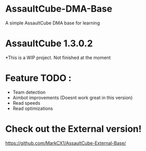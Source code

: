 # AssaultCube-DMA-Base
A simple AssaultCube DMA base for learning

# AssaultCube 1.3.0.2

*This is a WIP project. Not finished at the moment 


# Feature TODO :
- Team detection
- Aimbot improvements (Doesnt work great in this version) 
- Read speeds
- Read optimizations

# Check out the External version!

https://github.com/MarkCX1/AssaultCube-External-Base/
